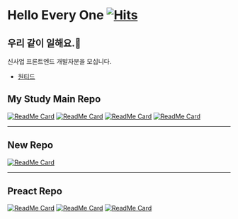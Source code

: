 # Hello Every One [![Hits](https://hits.seeyoufarm.com/api/count/incr/badge.svg?url=https%3A%2F%2Fgithub.com%2FSeonHyungJo&count_bg=%2379C83D&title_bg=%23555555&icon=deno.svg&icon_color=%23FFFFFF&title=Hello&edge_flat=false)](https://hits.seeyoufarm.com)

## 우리 같이 일해요.💪

신사업 프론트엔드 개발자분을 모십니다.

- [원티드](https://www.wanted.co.kr/wd/18744)

## My Study Main Repo

[![ReadMe Card](https://github-readme-stats.vercel.app/api/pin/?username=im-d-team&repo=Dev-Docs&theme=dracula)](https://github.com/im-d-team/Dev-Docs)
[![ReadMe Card](https://github-readme-stats.vercel.app/api/pin/?username=im-d-team&repo=Dev-Contents-House&theme=dracula)](https://github.com/im-d-team/Dev-Contents-House)
[![ReadMe Card](https://github-readme-stats.vercel.app/api/pin/?username=SeonHyungJo&repo=FrontEnd-Note&theme=dracula)](https://github.com/SeonHyungJo/FrontEnd-Note)
[![ReadMe Card](https://github-readme-stats.vercel.app/api/pin/?username=SeonHyungJo&repo=Javascript-Book&theme=dracula)](https://github.com/SeonHyungJo/Javascript-Book)

---

## New Repo

[![ReadMe Card](https://github-readme-stats.vercel.app/api/pin/?username=SeonHyungJo&repo=Dev-Docs-Slide&theme=dracula)](https://github.com/SeonHyungJo/Dev-Docs-Slide)

---

## Preact Repo

[![ReadMe Card](https://github-readme-stats.vercel.app/api/pin/?username=SeonHyungJo&repo=preact-vite-swr__discussions&theme=dracula)](https://github.com/SeonHyungJo/preact-vite-swr__discussions)
[![ReadMe Card](https://github-readme-stats.vercel.app/api/pin/?username=SeonHyungJo&repo=preact-swr&theme=dracula)](https://github.com/SeonHyungJo/preact-swr)
[![ReadMe Card](https://github-readme-stats.vercel.app/api/pin/?username=SeonHyungJo&repo=preact-wouter&theme=dracula)](https://github.com/SeonHyungJo/preact-wouter)
